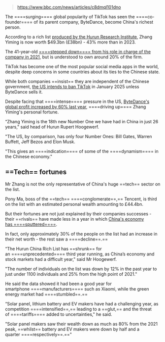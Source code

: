 > https://www.bbc.com/news/articles/c8dmql101dno

The ====surging==== global popularity of TikTok has seen the ====co-founder==== of its parent company, ByteDance, become China's richest person.

According to a rich list [produced by the Hurun Research Institute](https://www.hurun.net/en-US/Info/Detail?num=8S9MBRWXLAT6), Zhang Yiming is now worth $49.3bn (£38bn) - 43% more than in 2023.

The 41-year-old [====stepped down==== from his role in charge of the company in 2021](https://www.bbc.co.uk/news/business-57181225), but is understood to own around 20% of the firm.

TikTok has become one of the most popular social media apps in the world, despite deep concerns in some countries about its ties to the Chinese state.

While both companies ==insist== they are independent of the Chinese government, [the US intends to ban TikTok](https://www.bbc.co.uk/news/technology-53476117) in January 2025 unless ByteDance sells it.

Despite facing that ====intense==== pressure in the US, [ByteDance's global profit increased by 60% last year](https://www.bloomberg.com/news/articles/2024-04-10/bytedance-profit-jumps-60-taking-it-past-archrival-tencent), ====driving up==== Zhang Yiming's personal fortune.

“Zhang Yiming is the 18th new Number One we have had in China in just 26 years," said head of Hurun Rupert Hoogewerf.

"The US, by comparison, has only four Number Ones: Bill Gates, Warren Buffett, Jeff Bezos and Elon Musk.

"This gives an ====indication==== of some of the ====dynamism==== in the Chinese economy."

## ==Tech== fortunes

Mr Zhang is not the only representative of China's huge ==tech== sector on the list.

Pony Ma, boss of the ==tech== ====conglomerate==,== Tencent, is third on the list with an estimated personal wealth amounting to £44.4bn.

But their fortunes are not just explained by their companies successes - their ==rivals== have made less in a year in which [China's economy has ====sputtered====](https://www.bbc.co.uk/news/articles/cl4y6mexgz8o).

In fact, only approximately 30% of the people on the list had an increase in their net worth - the rest saw a ====decline==.==

“The Hurun China Rich List has ==shrunk== for an ====unprecedented==== third year running, as China’s economy and stock markets had a difficult year," said Mr Hoogewerf.

"The number of individuals on the list was down by 12% in the past year to just under 1100 individuals and 25% from the high point of 2021."

He said the data showed it had been a good year for smartphone ====manufacturers==== such as Xiaomi, while the green energy market had ====stumbled==.==

“Solar panel, lithium battery and EV makers have had a challenging year, as competition ====intensified==,== leading to a ==glut,== and the threat of ====tariffs==== added to uncertainties," he said.

"Solar panel makers saw their wealth down as much as 80% from the 2021 peak, ==whilst== battery and EV makers were down by half and a quarter ====respectively==.=="